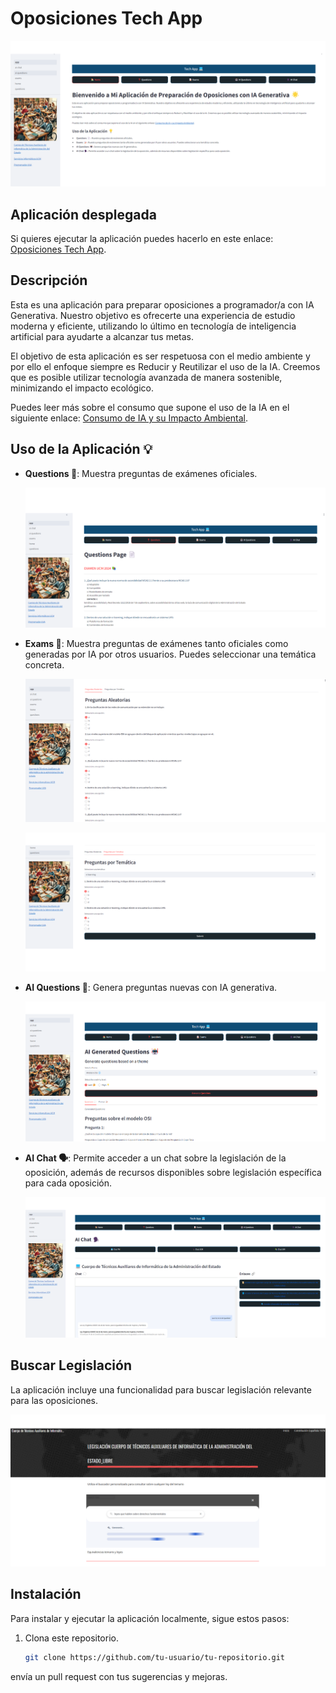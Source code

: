 # Oposiciones Tech App

![Home Page](Images/home_page.png)


## Aplicación desplegada

Si quieres ejecutar la aplicación puedes hacerlo en este enlace: [Oposiciones Tech App](https://earth.org/the-green-dilemma-can-ai-fulfil-its-potential-without-harming-the-environment/).

## Descripción

Esta es una aplicación para preparar oposiciones a programador/a con IA Generativa. Nuestro objetivo es ofrecerte una experiencia de estudio moderna y eficiente, utilizando lo último en tecnología de inteligencia artificial para ayudarte a alcanzar tus metas.

El objetivo de esta aplicación es ser respetuosa con el medio ambiente y por ello el enfoque siempre es Reducir y Reutilizar el uso de la IA. Creemos que es posible utilizar tecnología avanzada de manera sostenible, minimizando el impacto ecológico.

Puedes leer más sobre el consumo que supone el uso de la IA en el siguiente enlace: [Consumo de IA y su Impacto Ambiental](https://earth.org/the-green-dilemma-can-ai-fulfil-its-potential-without-harming-the-environment/).

## Uso de la Aplicación 💡

- **Questions 📄**: Muestra preguntas de exámenes oficiales.
  
  ![Questions Page](Images/questions_page.png)
  
- **Exams 📝**: Muestra preguntas de exámenes tanto oficiales como generadas por IA por otros usuarios. Puedes seleccionar una temática concreta.
  
  ![Exams Page](Images/exams_page.png)
  
  ![Exams Page Aleatorias](Images/exams_page_aleatorias.png)
  
- **AI Questions 🤖**: Genera preguntas nuevas con IA generativa.
  
  ![AI Questions](Images/ai_questions.png)
  
- **AI Chat 🗣️**: Permite acceder a un chat sobre la legislación de la oposición, además de recursos disponibles sobre legislación específica para cada oposición.
  
  ![AI Chat](Images/ai_chat.png)
  
## Buscar Legislación

La aplicación incluye una funcionalidad para buscar legislación relevante para las oposiciones.

![Search Page](Images/search_page.png)

## Instalación

Para instalar y ejecutar la aplicación localmente, sigue estos pasos:

1. Clona este repositorio.
   ```bash
   git clone https://github.com/tu-usuario/tu-repositorio.git
 envía un pull request con tus sugerencias y mejoras.